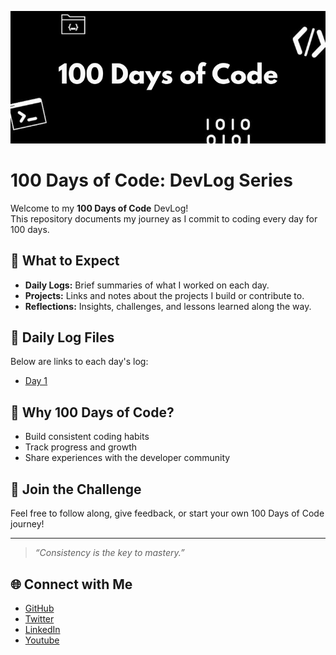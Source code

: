 ![100 Days of Code Banner](assets/banner.png)
# 100 Days of Code: DevLog Series
Welcome to my **100 Days of Code** DevLog!  
This repository documents my journey as I commit to coding every day for 100 days.

## 📅 What to Expect

- **Daily Logs:** Brief summaries of what I worked on each day.
- **Projects:** Links and notes about the projects I build or contribute to.
- **Reflections:** Insights, challenges, and lessons learned along the way.

## 📂 Daily Log Files

Below are links to each day's log:

- [Day 1](logs/day01.md)

## 📖 Why 100 Days of Code?

- Build consistent coding habits
- Track progress and growth
- Share experiences with the developer community

## 🚀 Join the Challenge

Feel free to follow along, give feedback, or start your own 100 Days of Code journey!

---

> _“Consistency is the key to mastery.”_

## 🌐 Connect with Me

- [GitHub](https://github.com/dhirajaryaa)    
- [Twitter](https://twitter.com/dhirajarya01)
- [LinkedIn](https://www.linkedin.com/in/dhirajarya01/)
- [Youtube](https://www.youtube.com/@dhirajarya01)